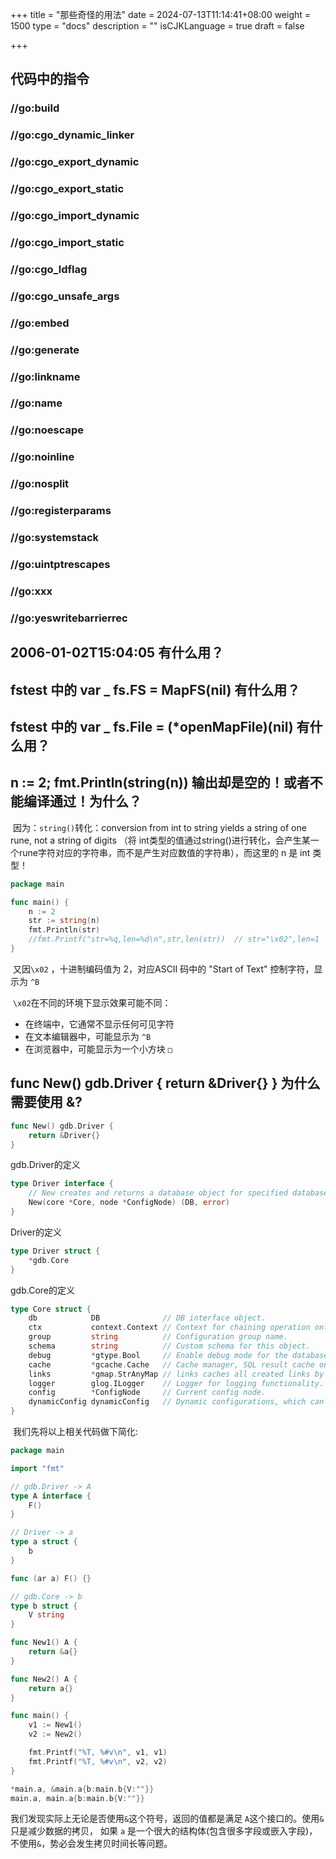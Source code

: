 +++
title = "那些奇怪的用法"
date = 2024-07-13T11:14:41+08:00
weight = 1500
type = "docs"
description = ""
isCJKLanguage = true
draft = false

+++



## 代码中的指令



### //go:build



### //go:cgo_dynamic_linker



### //go:cgo_export_dynamic



### //go:cgo_export_static



### //go:cgo_import_dynamic



### //go:cgo_import_static



### //go:cgo_ldflag



### //go:cgo_unsafe_args





### //go:embed



### //go:generate



### //go:linkname



### //go:name



### //go:noescape





### //go:noinline



### //go:nosplit



### //go:registerparams



### //go:systemstack



### //go:uintptrescapes



### //go:xxx



### //go:yeswritebarrierrec



## 2006-01-02T15:04:05 有什么用？





## fstest 中的 var _ fs.FS = MapFS(nil) 有什么用？

## fstest 中的 var _ fs.File = (*openMapFile)(nil) 有什么用？



## n := 2; fmt.Println(string(n)) 输出却是空的！或者不能编译通过！为什么？

​	因为：`string()`转化：conversion from int to string yields a string of one rune, not a string of digits （将 int类型的值通过string()进行转化，会产生某一个rune字符对应的字符串，而不是产生对应数值的字符串），而这里的 n 是 int 类型！

```go
package main

func main() {
    n := 2
    str := string(n)
    fmt.Println(str)
    //fmt.Printf("str=%q,len=%d\n",str,len(str))  // str="\x02",len=1
}
```

​	又因`\x02` ，十进制编码值为 2，对应ASCII 码中的 "Start of Text" 控制字符，显示为 `^B` 

​	`\x02`在不同的环境下显示效果可能不同：

- 在终端中，它通常不显示任何可见字符 
- 在文本编辑器中，可能显示为 `^B` 
- 在浏览器中，可能显示为一个小方块 `□` 



## func New() gdb.Driver {   return &Driver{} } 为什么需要使用 &?

```go
func New() gdb.Driver {
    return &Driver{}
}
```

gdb.Driver的定义

```go
type Driver interface {
	// New creates and returns a database object for specified database server.
	New(core *Core, node *ConfigNode) (DB, error)
}
```

Driver的定义

```go
type Driver struct {
	*gdb.Core
}
```

gdb.Core的定义

```go
type Core struct {
	db            DB              // DB interface object.
	ctx           context.Context // Context for chaining operation only. Do not set a default value in Core initialization.
	group         string          // Configuration group name.
	schema        string          // Custom schema for this object.
	debug         *gtype.Bool     // Enable debug mode for the database, which can be changed in runtime.
	cache         *gcache.Cache   // Cache manager, SQL result cache only.
	links         *gmap.StrAnyMap // links caches all created links by node.
	logger        glog.ILogger    // Logger for logging functionality.
	config        *ConfigNode     // Current config node.
	dynamicConfig dynamicConfig   // Dynamic configurations, which can be changed in runtime.
}
```



​	我们先将以上相关代码做下简化:

```go
package main

import "fmt"

// gdb.Driver -> A
type A interface {
	F()
}

// Driver -> a
type a struct {
	b
}

func (ar a) F() {}

// gdb.Core -> b
type b struct {
	V string
}

func New1() A {
	return &a{}
}

func New2() A {
	return a{}
}

func main() {
	v1 := New1()
	v2 := New2()

	fmt.Printf("%T, %#v\n", v1, v1)
	fmt.Printf("%T, %#v\n", v2, v2)
}

*main.a, &main.a{b:main.b{V:""}}
main.a, main.a{b:main.b{V:""}}
```

​	我们发现实际上无论是否使用`&`这个符号，返回的值都是满足 `A`这个接口的。使用`&`只是减少数据的拷贝， 如果 `a` 是一个很大的结构体(包含很多字段或嵌入字段)，不使用`&`，势必会发生拷贝时间长等问题。
